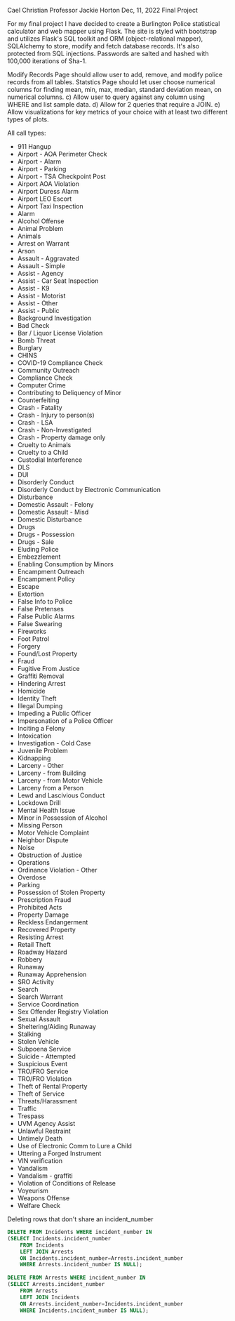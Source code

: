 Cael Christian
Professor Jackie Horton
Dec, 11, 2022
Final Project

For my final project I have decided to create a Burlington Police statistical calculator and web mapper using Flask. The site is styled with bootstrap and utilizes Flask's SQL toolkit and ORM (object-relational mapper), SQLAlchemy to store, modify and fetch database records.
It's also protected from SQL injections.
Passwords are salted and hashed with 100,000 iterations of Sha-1.


Modify Records Page should allow user to add, remove, and modify police records from all tables.
Statstics Page should let user choose numerical columns for finding mean, min, max, median, standard deviation mean, on numerical columns. 
c) Allow user to query against any column using WHERE and list sample data. 
d) Allow for 2 queries that require a JOIN. 
e) Allow visualizations for key metrics of your choice with at least two different types of plots.



All call types:
- 911 Hangup
- Airport - AOA Perimeter Check
- Airport - Alarm
- Airport - Parking
- Airport - TSA Checkpoint Post
- Airport AOA Violation
- Airport Duress Alarm
- Airport LEO Escort
- Airport Taxi Inspection
- Alarm
- Alcohol Offense
- Animal Problem
- Animals
- Arrest on Warrant
- Arson
- Assault - Aggravated
- Assault - Simple
- Assist - Agency
- Assist - Car Seat Inspection
- Assist - K9
- Assist - Motorist
- Assist - Other
- Assist - Public
- Background Investigation
- Bad Check
- Bar / Liquor License Violation
- Bomb Threat
- Burglary
- CHINS
- COVID-19 Compliance Check
- Community Outreach
- Compliance Check
- Computer Crime
- Contributing to Deliquency of Minor
- Counterfeiting
- Crash - Fatality
- Crash - Injury to person(s)
- Crash - LSA
- Crash - Non-Investigated
- Crash - Property damage only
- Cruelty to Animals
- Cruelty to a Child
- Custodial Interference
- DLS
- DUI
- Disorderly Conduct
- Disorderly Conduct by Electronic Communication
- Disturbance
- Domestic Assault - Felony
- Domestic Assault - Misd
- Domestic Disturbance
- Drugs
- Drugs - Possession
- Drugs - Sale
- Eluding Police
- Embezzlement
- Enabling Consumption by Minors
- Encampment Outreach
- Encampment Policy
- Escape
- Extortion
- False Info to Police
- False Pretenses
- False Public Alarms
- False Swearing
- Fireworks
- Foot Patrol
- Forgery
- Found/Lost Property
- Fraud
- Fugitive From Justice
- Graffiti Removal
- Hindering Arrest
- Homicide
- Identity Theft
- Illegal Dumping
- Impeding a Public Officer
- Impersonation of a Police Officer
- Inciting a Felony
- Intoxication
- Investigation - Cold Case
- Juvenile Problem
- Kidnapping
- Larceny - Other
- Larceny - from Building
- Larceny - from Motor Vehicle
- Larceny from a Person
- Lewd and Lascivious Conduct
- Lockdown Drill
- Mental Health Issue
- Minor in Possession of Alcohol
- Missing Person
- Motor Vehicle Complaint
- Neighbor Dispute
- Noise
- Obstruction of Justice
- Operations
- Ordinance Violation - Other
- Overdose
- Parking
- Possession of Stolen Property
- Prescription Fraud
- Prohibited Acts
- Property Damage
- Reckless Endangerment
- Recovered Property
- Resisting Arrest
- Retail Theft
- Roadway Hazard
- Robbery
- Runaway
- Runaway Apprehension
- SRO Activity
- Search
- Search Warrant
- Service Coordination
- Sex Offender Registry Violation
- Sexual Assault
- Sheltering/Aiding Runaway
- Stalking
- Stolen Vehicle
- Subpoena Service
- Suicide - Attempted
- Suspicious Event
- TRO/FRO Service
- TRO/FRO Violation
- Theft of Rental Property
- Theft of Service
- Threats/Harassment
- Traffic
- Trespass
- UVM Agency Assist
- Unlawful Restraint
- Untimely Death
- Use of Electronic Comm to Lure a Child
- Uttering a Forged Instrument
- VIN verification
- Vandalism
- Vandalism - graffiti
- Violation of Conditions of Release
- Voyeurism
- Weapons Offense
- Welfare Check

Deleting rows that don't share an incident_number
```sql
DELETE FROM Incidents WHERE incident_number IN
(SELECT Incidents.incident_number 
	FROM Incidents
	LEFT JOIN Arrests 
	ON Incidents.incident_number=Arrests.incident_number 
	WHERE Arrests.incident_number IS NULL);
	
DELETE FROM Arrests WHERE incident_number IN
(SELECT Arrests.incident_number 
	FROM Arrests
	LEFT JOIN Incidents 
	ON Arrests.incident_number=Incidents.incident_number 
	WHERE Incidents.incident_number IS NULL);
```